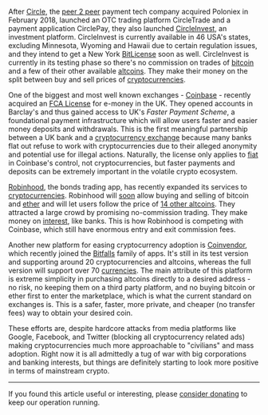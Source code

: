 After [Circle][circle], the [peer 2 peer][p2p] payment tech company acquired Poloniex in February 2018, launched an OTC trading platform CircleTrade and a payment application CirclePay, they also launched [CircleInvest][ci], an investment platform. CircleInvest is currently available in 46 USA's states, excluding Minnesota, Wyoming and Hawaii due to certain regulation issues, and they intend to get a New York [BitLicense][bl] soon as well. CircleInvest is currently in its testing phase so there's no commission on trades of [bitcoin][btc] and a few of their other available [altcoins][alt]. They make their money on the split between buy and sell prices of [cryptocurrencies][cc].

One of the biggest and most well known exchanges - [Coinbase][cb] - recently acquired an [FCA License][fca] for e-money in the UK. They opened accounts in Barclay's and thus gained access to UK's _Faster Payment Scheme_, a foundational payment infrastructure which will allow users faster and easier money deposits and withdrawals. This is the first meaningful partnership between a UK bank and a [cryptocurrency exchange][exc] because many banks flat out refuse to work with cryptocurrencies due to their alleged anonymity and potential use for illegal actions. Naturally, the license only applies to [fiat] in Coinbase's control, not cryptocurrencies, but faster payments and deposits can be extremely important in the volatile crypto ecosystem.

[Robinhood], the bonds trading app, has recently expanded its services to [cryptocurrencies][cc]. Robinhood will [soon][uskoro] allow buying and selling of bitcoin and [ether][eth] and will let users follow the price of [14 other altcoins][uskoro]. They attracted a large crowd by promising no-commission trading. They make money on [interest][zarada], like banks. This is how Robinhood is competing with Coinbase, which still have enormous entry and exit commission fees.

Another new platform for easing cryptocurrency adoption is [Coinvendor][coinvendor], which recently joined the [Bitfalls][bitfalls] family of apps. It's still in its test version and supporting around 20 cryptocurrencies and altcoins, whereas the full version will support over 70 [currencies][alt]. The main attribute of this platform is extreme simplicity in purchasing altcoins directly to a desired address - no risk, no keeping them on a third party platform, and no buying bitcoin or ether first to enter the marketplace, which is what the current standard on exchanges is. This is a safer, faster, more private, and cheaper (no transfer fees) way to obtain your desired coin.

These efforts are, despite hardcore attacks from media platforms like Google, Facebook, and Twitter (blocking all cryptocurrency related ads) making cryptocurrencies much more approachable to "civilians" and mass adoption. Right now it is all admittedly a tug of war with big corporations and banking interests, but things are definitely starting to look more positive in terms of mainstream crypto.

---

If you found this article useful or interesting, please [consider donating][donate] to keep our operation running.

[donate]: https://bitfalls.com/donate
[p2p]: https://bitfalls.com/hr/glossary/#peer-to-peer
[uskoro]: https://support.robinhood.com/hc/en-us/articles/360000088623-Crypto-Availability
[zarada]: https://support.robinhood.com/hc/en-us/articles/202853769-How-does-Robinhood-make-money-
[robinhood]: https://support.robinhood.com/hc/en-us/articles/202844869-About-Robinhood
[coinvendor]: https://coinvendor.io/
[btc]: https://bitfalls.com/hr/2017/09/01/send-receive-bitcoin/
[eth]: https://bitfalls.com/hr/2017/09/19/what-ethereum-compare-to-bitcoin/
[cc]: https://bitfalls.com/hr/2017/08/20/cryptocurrency/
[alt]: https://bitfalls.com/hr/glossary/#alt-coins
[exc]: https://bitfalls.com/hr/glossary/#exchange
[fca]: https://blog.coinbase.com/major-strides-in-europe-coinbase-is-the-first-crypto-exchange-to-obtain-a-uk-bank-account-144f0e8ed7ce
[cb]: https://www.coinbase.com/join/542b0423734ab06764000001
[ci]: https://blog.circle.com/2018/03/13/circle-invest/
[bl]: https://cointelegraph.com/tags/bitlicense
[circle]: https://www.circle.com/hr/
[fiat]: https://bitfalls.com/hr/glossary/#fiat
[bitfalls]: https://bitfalls.com/hr/
